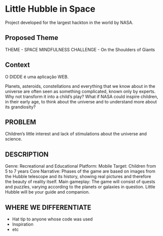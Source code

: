 # Little Hubble in Space 

Project developed for the largest hackton in the world by NASA. 

## Proposed Theme

THEME - SPACE MINDFULNESS
	CHALLENGE - On the Shoulders of Giants

## Context

O DIDDE é uma aplicação WEB.

Planets, asteroids, constellations and everything that we know about in the universe are often seen as something complicated, known only by experts. Why not transform it into a child’s play? What if NASA could inspire children, in their early age, to think about the universe and to understand more about its grandiosity?

## PROBLEM

Children’s little interest and lack of stimulations about the universe and science.

## DESCRIPTION

Genre: Recreational and Educational
Platform: Mobile
Target: Children from 5 to 7 years
Core Narrative: Phases of the game are based on images from the Hubble telescope and its history, showing real pictures and therefore the beauty of reality itself.
Main gameplay: The game will consist of quests and puzzles, varying according to the planets or galaxies in question. Little Hubble will be your guide and companion.

## WHERE WE DIFFERENTIATE


* Hat tip to anyone whose code was used
* Inspiration
* etc